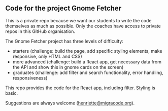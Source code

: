## Code for the project Gnome Fetcher

This is a private repo because we want our students to write the code themselves as much as possible. Only the coaches have access to private repos in this GitHub organisation.

The Gnome Fetcher project has three levels of difficulty: 
* starters (challenge: build the page, add specific styling elements, make responsive, only HTML and CSS)
* more advanced (challenge: build a React app, get necessary data from the API and show this in gnome cards on the screen)
* graduates (challenge: add filter and search functionality, error handling, responsiveness)

This repo provides the code for the React app, including filter. Styling is basic.

Suggestions are always welcome (henriette@migracode.org). 